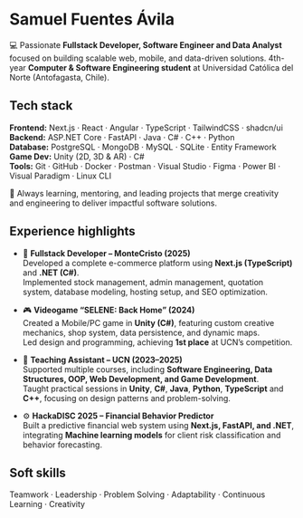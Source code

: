 # Samuel Fuentes Ávila

💻 Passionate **Fullstack Developer, Software Engineer and Data Analyst** focused on building scalable web, mobile, and data-driven solutions. 
4th-year **Computer & Software Engineering student** at Universidad Católica del Norte (Antofagasta, Chile).

## Tech stack

**Frontend:** Next.js · React · Angular · TypeScript · TailwindCSS · shadcn/ui  
**Backend:** ASP.NET Core · FastAPI · Java · C# · C++ · Python  
**Database:** PostgreSQL · MongoDB · MySQL · SQLite · Entity Framework  
**Game Dev:** Unity (2D, 3D & AR) · C#  
**Tools:** Git · GitHub · Docker · Postman · Visual Studio · Figma · Power BI · Visual Paradigm · Linux CLI  

🚀 Always learning, mentoring, and leading projects that merge creativity and engineering to deliver impactful software solutions.

## Experience highlights

- 🛒 **Fullstack Developer – MonteCristo (2025)**  
Developed a complete e-commerce platform using **Next.js (TypeScript)** and **.NET (C#)**.  
Implemented stock management, admin management, quotation system, database modeling, hosting setup, and SEO optimization.

- 🎮 **Videogame “SELENE: Back Home” (2024)**  
Created a Mobile/PC game in **Unity (C#)**, featuring custom creative mechanics, shop system, data persistence, and dynamic maps.  
Led design and programming, achieving **1st place** at UCN’s competition.

- 🤝 **Teaching Assistant – UCN (2023–2025)**  
Supported multiple courses, including **Software Engineering, Data Structures, OOP, Web Development, and Game Development**.  
Taught practical sessions in **Unity**, **C#**, **Java**, **Python**, **TypeScript** and **C++**, focusing on design patterns and problem-solving.

- ⚙️ **HackaDISC 2025 – Financial Behavior Predictor**  
Built a predictive financial web system using **Next.js, FastAPI, and .NET**, integrating **Machine learning models** for client risk classification and behavior forecasting.  


## Soft skills
Teamwork · Leadership · Problem Solving · Adaptability · Continuous Learning · Creativity
